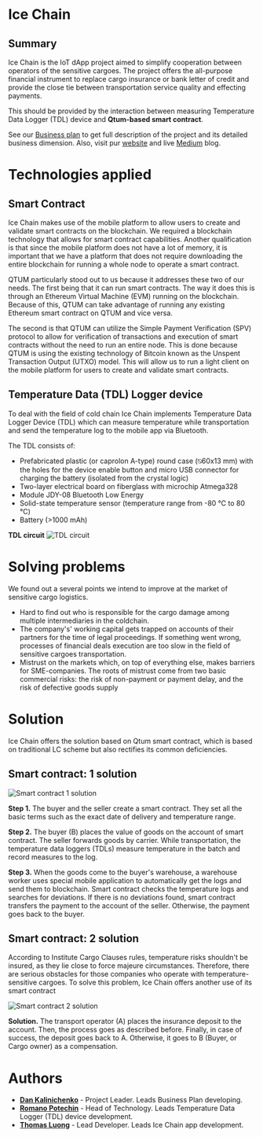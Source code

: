 # Ice Chain
## Summary 
Ice Chain is the IoT dApp project aimed to simplify cooperation between operators of the sensitive cargoes. The project offers the all-purpose financial instrument to replace cargo insurance or bank letter of credit and provide the close tie between transportation service quality and effecting payments. 

This should be provided by the interaction between measuring Temperature Data Logger (TDL) device and **Qtum-based smart contract**.

See our [Business plan](https://drive.google.com/file/d/17s6qXawPR3rnK8C85eox69PzEkbdI73v/view?usp=sharing) to get full description of the project and its detailed business dimension.
Also, visit pur [website](http://icechain.tilda.ws/qtum#rec66323650) and live [Medium](https://medium.com/@icechain) blog.

# Technologies applied
## Smart Contract 
Ice Chain makes use of the mobile platform to allow users to create and validate smart contracts on the blockchain. We required a blockchain technology that allows for smart contract capabilities. Another qualification is that since the mobile platform does not have a lot of memory, it is important that we have a platform that does not require downloading the entire blockchain for running a whole node to operate a smart contract.

QTUM particularly stood out to us because it addresses these two of our needs. The first being that it can run smart contracts. The way it does this is through an Ethereum Virtual Machine (EVM) running on the blockchain. Because of this, QTUM can take advantage of running any existing Ethereum smart contract on QTUM and vice versa.
	
The second is that QTUM can utilize the Simple Payment Verification (SPV) protocol to allow for verification of transactions and execution of smart contracts without the need to run an entire node. This is done because QTUM is using the existing technology of Bitcoin known as the Unspent Transaction Output (UTXO) model. This will allow us to run a light client on the mobile platform for users to create and validate smart contracts.

## Temperature Data (TDL) Logger device 
To deal with the field of cold chain Ice Chain implements Temperature Data Logger Device (TDL) which can measure temperature while transportation and send the temperature log to the mobile app via Bluetooth. 

The TDL consists of:
* Prefabricated plastic (or caprolon A-type) round case (⍉60x13 mm) with the holes for the device enable button and micro USB connector for charging the battery (isolated from the crystal logic)
* Two-layer electrical board on fiberglass with microchip Atmega328
* Module JDY-08 Bluetooth Low Energy
* Solid-state temperature sensor (temperature range from -80 ℃  to 80 ℃)
* Battery (>1000 mAh)

**TDL circuit**
![TDL circuit](https://cdn-images-1.medium.com/max/1200/0*Z1I88X3CR_bOYiRT)

# Solving problems
We found out a several points we intend to improve at the market of sensitive cargo logistics.

* Hard to find out who is responsible for the cargo damage among multiple intermediaries in the coldchain.
* The company's' working capital gets trapped on accounts of their partners for the time of legal proceedings. If something went wrong, processes of financial deals execution are too slow in the field of sensitive cargoes transportation.
* Mistrust on the markets which, on top of everything else, makes barriers for SME-companies. The roots of mistrust come from two basic commercial risks: the risk of non-payment or payment delay, and the risk of defective goods supply
  
# Solution
Ice Chain offers the solution based on Qtum smart contract, which is based on traditional LC scheme but also rectifies its common deficiencies. 

## Smart contract: 1 solution
![Smart contract 1 solution](https://static.tildacdn.com/tild3130-3963-4261-b530-336264333332/__2018-09-10__182541.png)

**Step 1.** The buyer and the seller create a smart contract. They set all the basic terms such as the exact date of delivery and temperature range.

**Step 2.** The buyer (B) places the value of goods on the account of smart contract. The seller forwards goods by carrier. While transportation, the temperature data loggers (TDLs) measure temperature in the batch and record measures to the log.

**Step 3.** When the goods come to the buyer's warehouse, a warehouse worker uses special mobile application to automatically get the logs and send them to blockchain. Smart contract checks the temperature logs and searches for deviations. If there is no deviations found, smart contract transfers the payment to the account of the seller. Otherwise, the payment goes back to the buyer. 

## Smart contract: 2 solution
According to Institute Cargo Clauses rules, temperature risks shouldn't be insured, as they lie close to force majeure circumstances. Therefore, there are serious obstacles for those companies who operate with temperature-sensitive cargoes. To solve this problem, Ice Chain offers another use of its smart contract 

![Smart contract 2 solution](https://static.tildacdn.com/tild3634-6539-4935-b739-353666333530/__2018-09-10__182821.png)

**Solution.** The transport operator (A) places the insurance deposit to the account. Then, the process goes as described before. Finally, in case of success, the deposit goes back to A. Otherwise, it goes to B (Buyer, or Cargo owner) as a compensation. 

# Authors
* **[Dan Kalinichenko](https://www.linkedin.com/in/kalinichenkoda/)** - Project Leader. Leads Business Plan developing. 
* **[Romano Potechin](https://www.linkedin.com/in/romano-potechin-b3203415a/)** - Head of Technology. Leads Temperature Data Logger (TDL) device development.
* **[Thomas Luong](https://www.linkedin.com/in/luongthomas/)** - Lead Developer. Leads Ice Chain app development.
